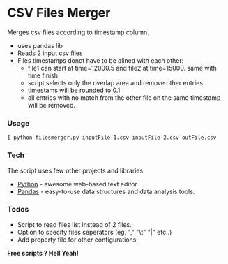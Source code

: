 # CSV Files Merger

Merges csv files according to timestamp column.
  - uses pandas lib
  - Reads 2 input csv files
  - Files timestamps donot have to be alined with each other:
     - file1 can start at time=12000.5 and file2 at time=15000. same with time finish
     - script selects only the overlap area and remove other entries.
     - timestams will be rounded to 0.1
     - all entries with no match from the other file on the same timestamp will be removed.

### Usage
```
$ python filesmerger.py inputFile-1.csv inputFile-2.csv outFile.csv
```
### Tech
The script uses few other projects and libraries:
* [Python] - awesome web-based text editor
* [Pandas] - easy-to-use data structures and data analysis tools.

### Todos
 - Script to read files list instead of 2 files.
 - Option to specify files seperators (eg. "," "\t" "|" etc..)
 - Add property file for other configurations.

**Free scripts ? Hell Yeah!**

   [pandas]: <https://pandas.pydata.org/>
   [python]: <https://www.python.org/>
